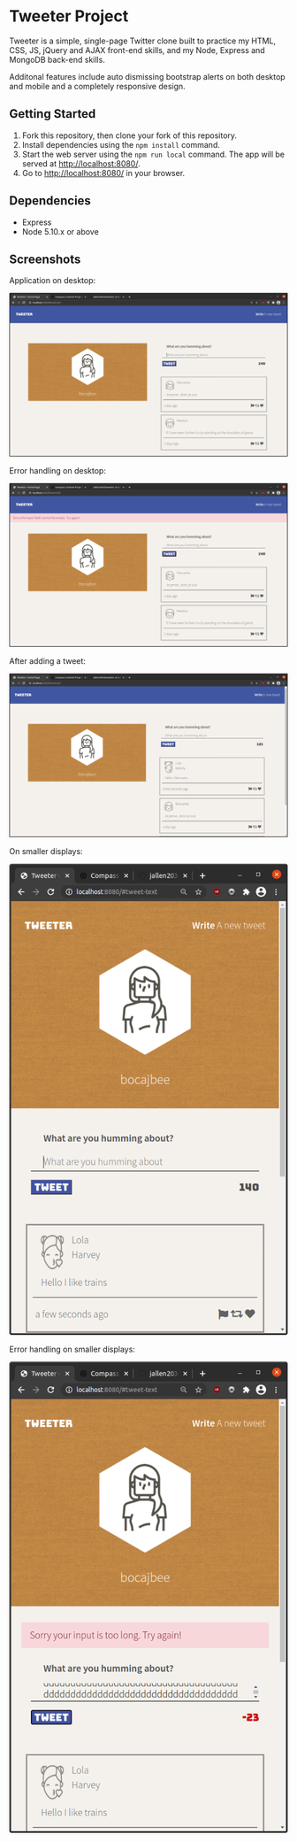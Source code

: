# Tweeter Project

Tweeter is a simple, single-page Twitter clone built to practice my HTML, CSS, JS, jQuery and AJAX front-end skills, and my Node, Express and MongoDB back-end skills.

Additonal features include auto dismissing bootstrap alerts on both desktop and mobile and a completely responsive design.

## Getting Started

1. Fork this repository, then clone your fork of this repository.
2. Install dependencies using the `npm install` command.
3. Start the web server using the `npm run local` command. The app will be served at <http://localhost:8080/>.
4. Go to <http://localhost:8080/> in your browser.

## Dependencies

- Express
- Node 5.10.x or above

## Screenshots

Application on desktop:

!["Application on desktop"](https://github.com/jallen2034/tweeter/blob/master/docs/1.png)

Error handling on desktop:

!["Error handling on Desktop"](https://github.com/jallen2034/tweeter/blob/master/docs/2.png)

After adding a tweet:

!["Adding a tweet"](https://github.com/jallen2034/tweeter/blob/master/docs/3.png)

On smaller displays:

!["On smaller displays"](https://github.com/jallen2034/tweeter/blob/master/docs/5.png)

Error handling on smaller displays:

!["Error handling on smaller displays"](https://github.com/jallen2034/tweeter/blob/master/docs/4.png)